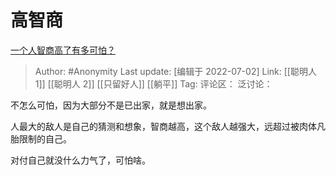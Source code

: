 # 高智商
[一个人智商高了有多可怕？](https://www.zhihu.com/question/305040764/answer/2555433302)

> Author: #Anonymity
> Last update: [编辑于 2022-07-02]
> Link: [[聪明人 1]] [[聪明人 2]] [[只留好人]] [[躺平]]
> Tag:
> 评论区：
> 泛讨论：

不怎么可怕，因为大部分不是已出家，就是想出家。

人最大的敌人是自己的猜测和想象，智商越高，这个敌人越强大，远超过被肉体凡胎限制的自己。

对付自己就没什么力气了，可怕啥。
